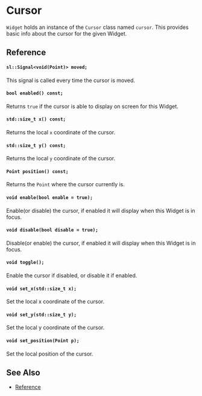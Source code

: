 # Cursor

`Widget` holds an instance of the `Cursor` class named `cursor`. This provides
basic info about the cursor for the given Widget.

## Reference

#### `sl::Signal<void(Point)> moved;`

This signal is called every time the cursor is moved.

#### `bool enabled() const;`

Returns `true` if the cursor is able to display on screen for this Widget.

#### `std::size_t x() const;`

Returns the local `x` coordinate of the cursor.

#### `std::size_t y() const;`

Returns the local `y` coordinate of the cursor.

#### `Point position() const;`

Returns the `Point` where the cursor currently is.

#### `void enable(bool enable = true);`

Enable(or disable) the cursor, if enabled it will display when this Widget is in
focus.

#### `void disable(bool disable = true);`

Disable(or enable) the cursor, if enabled it will display when this Widget is in
focus.

#### `void toggle();`

Enable the cursor if disabled, or disable it if enabled.

#### `void set_x(std::size_t x);`

Set the local x coordinate of the cursor.

#### `void set_y(std::size_t y);`

Set the local y coordinate of the cursor.

#### `void set_position(Point p);`

Set the local position of the cursor.

## See Also

- [Reference](https://animber-coder.github.io/CaTerm/classox_1_1Cursor.html)
